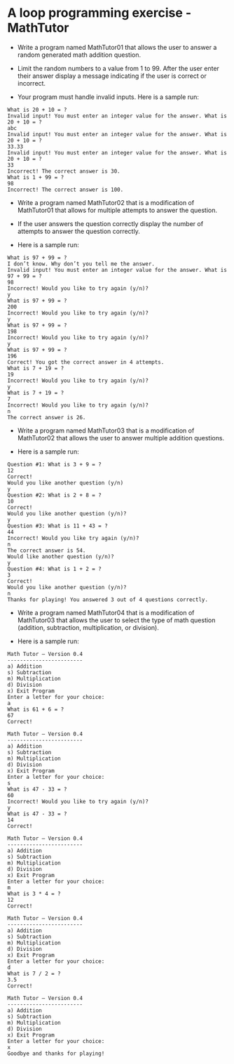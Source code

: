 # A loop programming exercise - MathTutor

- Write a program named MathTutor01 that allows the user to answer a random generated math addition question. 

- Limit the random numbers to a value from 1 to 99. After the user enter their answer display a message indicating if the user is correct or incorrect. 

- Your program must handle invalid inputs. Here is a sample run:

```
What is 20 + 10 = ?
Invalid input! You must enter an integer value for the answer. What is 20 + 10 = ?
abc
Invalid input! You must enter an integer value for the answer. What is 20 + 10 = ?
33.33
Invalid input! You must enter an integer value for the answer. What is 20 + 10 = ?
33
Incorrect! The correct answer is 30.
What is 1 + 99 = ?
98
Incorrect! The correct answer is 100.
```
- Write a program named MathTutor02 that is a modification of MathTutor01 that allows for multiple attempts to answer the question. 

- If the user answers the question correctly display the number of attempts to answer the question correctly. 

- Here is a sample run:

```
What is 97 + 99 = ?
I don’t know. Why don’t you tell me the answer.
Invalid input! You must enter an integer value for the answer. What is 97 + 99 = ?
98
Incorrect! Would you like to try again (y/n)?
y
What is 97 + 99 = ?
200
Incorrect! Would you like to try again (y/n)?
y
What is 97 + 99 = ?
198
Incorrect! Would you like to try again (y/n)?
y
What is 97 + 99 = ?
196
Correct! You got the correct answer in 4 attempts.
What is 7 + 19 = ?
19
Incorrect! Would you like to try again (y/n)?
y
What is 7 + 19 = ?
7
Incorrect! Would you like to try again (y/n)?
n
The correct answer is 26.
```

- Write a program named MathTutor03 that is a modification of MathTutor02 that allows the user to answer multiple addition questions. 

- Here is a sample run:

```
Question #1: What is 3 + 9 = ?
12
Correct!
Would you like another question (y/n)
y
Question #2: What is 2 + 8 = ?
10
Correct!
Would you like another question (y/n)?
y
Question #3: What is 11 + 43 = ?
44
Incorrect! Would you like try again (y/n)?
n
The correct answer is 54.
Would like another question (y/n)?
y
Question #4: What is 1 + 2 = ?
3
Correct!
Would you like another question (y/n)?
n
Thanks for playing! You answered 3 out of 4 questions correctly.
```

- Write a program named MathTutor04 that is a modification of MathTutor03 that allows the user to select the type of math question (addition, subtraction, multiplication, or division). 

- Here is a sample run:

```
Math Tutor – Version 0.4 
------------------------ 
a) Addition
s) Subtraction
m) Multiplication
d) Division
x) Exit Program
Enter a letter for your choice:
a
What is 61 + 6 = ?
67
Correct!

Math Tutor – Version 0.4 
------------------------ 
a) Addition
s) Subtraction
m) Multiplication
d) Division
x) Exit Program
Enter a letter for your choice:
s
What is 47 - 33 = ?
60
Incorrect! Would you like to try again (y/n)?
y
What is 47 - 33 = ?
14
Correct!

Math Tutor – Version 0.4 
------------------------ 
a) Addition
s) Subtraction
m) Multiplication
d) Division
x) Exit Program
Enter a letter for your choice:
m
What is 3 * 4 = ?
12
Correct!

Math Tutor – Version 0.4 
------------------------ 
a) Addition
s) Subtraction
m) Multiplication
d) Division
x) Exit Program
Enter a letter for your choice:
d
What is 7 / 2 = ?
3.5
Correct!

Math Tutor – Version 0.4 
------------------------ 
a) Addition
s) Subtraction
m) Multiplication
d) Division
x) Exit Program
Enter a letter for your choice:
x
Goodbye and thanks for playing!
```